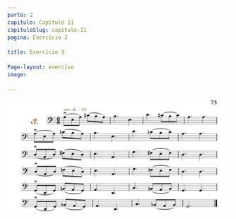 ```yaml
---
parte: 2
capitulo: Capítulo 11
capituloSlug: capitulo-11
pagina: Exercício 3

title: Exercício 3

Page-layout: exercise
image:

---
```


<img src="/assets/graphics/content/2_4_1_3.png"/>
